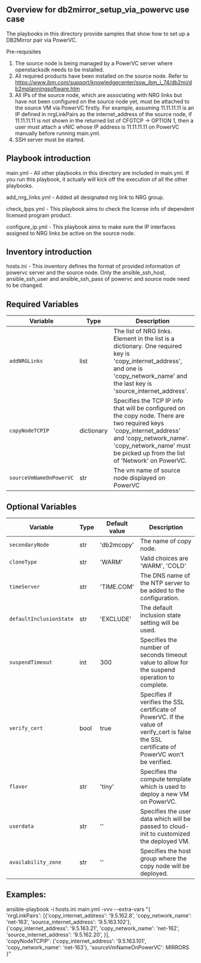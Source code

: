 Overview for db2mirror_setup_via_powervc use case
-----------------------------------------

The playbooks in this directory provide samples that show how to set up a DB2Mirror pair via PowerVC. 

Pre-requisites
1. The source node is being managed by a PowerVC server where openstacksdk needs to be installed.
2. All required products have been installed on the source node. Refer to https://www.ibm.com/support/knowledgecenter/ssw_ibm_i_74/db2mi/db2mplanningsoftware.htm
3. All IPs of the source node, which are associating with NRG links but have not been configured on the source node yet, must be attached to the source VM via PowerVC firstly. For example, assuming 11.11.11.11 is an IP defined in nrgLinkPairs as the internet_address of the source node, if 11.11.11.11 is not shown in the returned list of CFGTCP -> OPTION 1, then a user must attach a vNIC whose IP address is 11.11.11.11 on PowerVC manually before running main.yml.
4. SSH server must be started.

Playbook introduction
---------------------
main.yml - All other playbooks in this directory are included in main.yml. If you run this playbook, it actually will kick off the execution of all the other playbooks.

add_nrg_links.yml - Added all designated nrg link to NRG group.

check_lpps.yml - This playbook aims to check the license info of dependent licensed program product. 

configure_ip.yml - This playbook aims to make sure the IP interfaces assigned to NRG links be active on the source node.

Inventory introduction
---------------------
hosts.ini - This inventory defines the format of provided information of powervc server and the source node. Only the ansible_ssh_host, ansible_ssh_user and ansible_ssh_pass of powervc and source node need to be changed. 

Required Variables
--------------

| Variable              | Type          | Description                                                          |
|-----------------------|---------------|---------------------------------------------------------------------------------------------------------|
| `addNRGLinks`         | list          | The list of NRG links. Element in the list is a dictionary. One required key is 'copy_internet_address', and one is 'copy_network_name' and the last key is 'source_internet_address'.                        |
| `copyNodeTCPIP`    | dictionary    | Specifies the TCP IP info that will be configured on the copy node. There are two required keys 'copy_internet_address' and 'copy_network_name'. 'copy_network_name' must be picked up from the list of 'Network' on PowerVC.  |
| `sourceVmNameOnPowerVC`    | str    | The vm name of source node displayed on PowerVC             | 

Optional Variables
--------------

| Variable              | Type          |Default value | Description                            |
|-----------------------|---------------|--------------|-------------------------------------------------------------------------------------------------|
| `secondaryNode`    | str    | 'db2mcopy' | The name of copy node.  |
| `cloneType`    | str    | 'WARM'|Valid choices are 'WARM', 'COLD'             | 
| `timeServer`    | str    | 'TIME.COM' | The DNS name of the NTP server to be added to the configuration.             |
| `defaultInclusionState`    | str    | 'EXCLUDE'|The default inclusion state setting will be used.          | 
| `suspendTimeout`    | int    | 300 | Specifies the number of seconds timeout value to allow for the suspend operation to complete.             | 
| `verify_cert`    | bool    | true |Specifies if verifies the SSL certificate of PowerVC. If the value of verify_cert is false the SSL certificate of PowerVC won't be verified.         | 
| `flavor`    | str    | 'tiny' | Specifies the compute template which is used to deploy a new VM on PowerVC.|   
| `userdata`    | str    | '' | Specifies the user data which will be passed to cloud-init to customized the deployed VM.|  
| `availability_zone`    | str    | '' | Specifies the host group where the copy node will be deployed.| 

Examples:
--------------
ansible-playbook -i hosts.ini main.yml -vvv --extra-vars "{    
    'nrgLinkPairs': [{'copy_internet_address': '9.5.162.8', 
         'copy_network_name': 'net-163', 
         'source_internet_address': '9.5.163.102'},
      {'copy_internet_address': '9.5.163.21', 
         'copy_network_name': 'net-162', 
         'source_internet_address': '9.5.162.20',
        }],  
        'copyNodeTCPIP': {'copy_internet_address': '9.5.163.101', 'copy_network_name': 'net-163'},
        'sourceVmNameOnPowerVC': MIRRORS
        }"